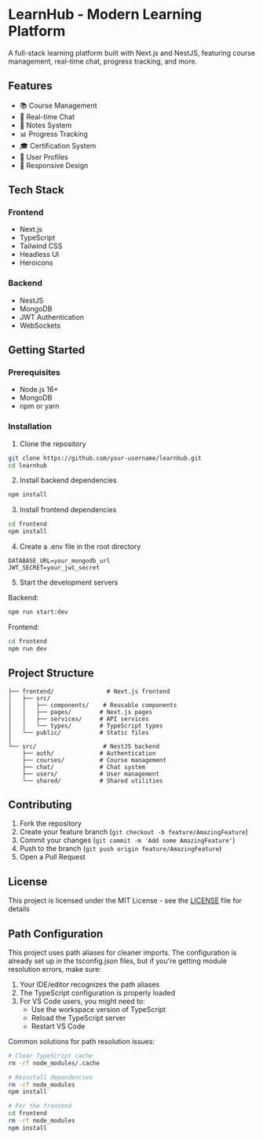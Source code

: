# LearnHub - Modern Learning Platform

A full-stack learning platform built with Next.js and NestJS, featuring course management, real-time chat, progress tracking, and more.

## Features

- 📚 Course Management
- 💬 Real-time Chat
- 📝 Notes System
- 📊 Progress Tracking
- 🎓 Certification System
- 👥 User Profiles
- 📱 Responsive Design

## Tech Stack

### Frontend
- Next.js
- TypeScript
- Tailwind CSS
- Headless UI
- Heroicons

### Backend
- NestJS
- MongoDB
- JWT Authentication
- WebSockets

## Getting Started

### Prerequisites
- Node.js 16+
- MongoDB
- npm or yarn

### Installation

1. Clone the repository
```bash
git clone https://github.com/your-username/learnhub.git
cd learnhub
```

2. Install backend dependencies
```bash
npm install
```

3. Install frontend dependencies
```bash
cd frontend
npm install
```

4. Create a .env file in the root directory
```env
DATABASE_URL=your_mongodb_url
JWT_SECRET=your_jwt_secret
```

5. Start the development servers

Backend:
```bash
npm run start:dev
```

Frontend:
```bash
cd frontend
npm run dev
```

## Project Structure

```
├── frontend/               # Next.js frontend
│   ├── src/
│   │   ├── components/    # Reusable components
│   │   ├── pages/        # Next.js pages
│   │   ├── services/     # API services
│   │   └── types/        # TypeScript types
│   └── public/           # Static files
│
└── src/                   # NestJS backend
    ├── auth/             # Authentication
    ├── courses/          # Course management
    ├── chat/             # Chat system
    ├── users/            # User management
    └── shared/           # Shared utilities
```

## Contributing

1. Fork the repository
2. Create your feature branch (`git checkout -b feature/AmazingFeature`)
3. Commit your changes (`git commit -m 'Add some AmazingFeature'`)
4. Push to the branch (`git push origin feature/AmazingFeature`)
5. Open a Pull Request

## License

This project is licensed under the MIT License - see the [LICENSE](LICENSE) file for details

## Path Configuration

This project uses path aliases for cleaner imports. The configuration is already set up in the tsconfig.json files, but if you're getting module resolution errors, make sure:

1. Your IDE/editor recognizes the path aliases
2. The TypeScript configuration is properly loaded
3. For VS Code users, you might need to:
   - Use the workspace version of TypeScript
   - Reload the TypeScript server
   - Restart VS Code

Common solutions for path resolution issues:
```bash
# Clear TypeScript cache
rm -rf node_modules/.cache

# Reinstall dependencies
rm -rf node_modules
npm install

# For the frontend
cd frontend
rm -rf node_modules
npm install
```
